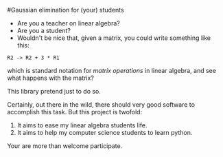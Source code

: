 #Gaussian elimination for (your) students

- Are you a teacher on linear algebra?
- Are you a student?
- Wouldn't be nice that, given a matrix, you could write something like this:


```
R2 -> R2 + 3 * R1
```

which is standard notation for *matrix operations* in linear algebra, and see what happens with the matrix?

This library pretend just to do so. 

Certainly, out there in the wild, there should very good software to accomplish this task. But this project is twofold:

1. It aims to ease my linear algebra students life.
2. It aims to help my computer science students to learn python.

Your are more than welcome participate.
